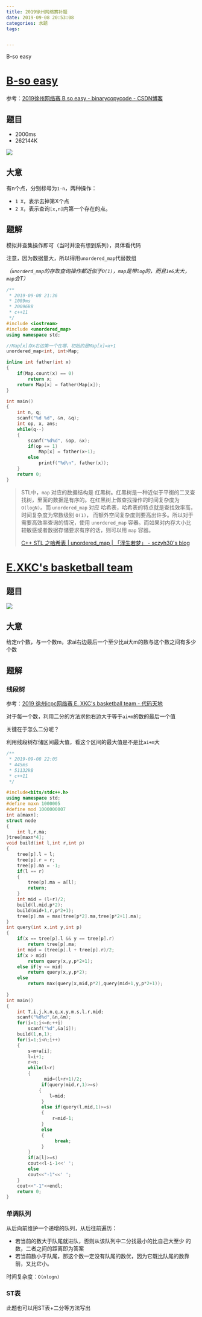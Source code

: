 ```yaml
---
title: 2019徐州网络赛补题
date: 2019-09-08 20:53:08
categories: 水题
tags:


---
```


B-so easy

<!-- more -->

# [B-so easy](https://nanti.jisuanke.com/t/41384)

参考：[2019徐州网络赛 B so easy - binarycopycode - CSDN博客](https://blog.csdn.net/liufengwei1/article/details/100606177)

## 题目

- 2000ms
-  262144K

![](2019徐州网络赛补题/1.png)



## 大意

有n个点，分别标号为`1-n`，两种操作：

- `1 X`，表示去掉第X个点
- `2 X`，表示查询`[x,n]`内第一个存在的点。

## 题解

模拟并查集操作即可（当时并没有想到系列），具体看代码

注意，因为数据量大，所以得用`unordered_map`代替数组

*（`unorderd_map`的存取查询操作都近似于`O(1)`，`map`是带`log`的，而且`1e6`太大，`map`会T）*

```c++
/**
 * 2019-09-08 21:36
 * 1089ms
 * 20096kB
 * c++11
 */
#include <iostream>
#include <unordered_map>
using namespace std;

//Map[x]存x右边第一个在哪，初始的是Map[x]=x+1
unordered_map<int, int>Map;

inline int father(int x)
{
    if(Map.count(x) == 0)
        return x;
    return Map[x] = father(Map[x]);
}

int main()
{
    int n, q;
    scanf("%d %d", &n, &q);
    int op, x, ans;
    while(q--)
    {
        scanf("%d%d", &op, &x);
        if(op == 1)
            Map[x] = father(x+1);
        else
            printf("%d\n", father(x));
    }
    return 0;
}
```

> STL中，`map` 对应的数据结构是 红黑树。红黑树是一种近似于平衡的二叉查找树，里面的数据是有序的。在红黑树上做查找操作的时间复杂度为 `O(logN)`。而 `unordered_map` 对应 哈希表，哈希表的特点就是查找效率高，时间复杂度为常数级别 `O(1)`， 而额外空间复杂度则要高出许多。所以对于需要高效率查询的情况，使用 `unordered_map` 容器。而如果对内存大小比较敏感或者数据存储要求有序的话，则可以用 `map` 容器。
>
> [C++ STL 之哈希表 | unordered_map | 「浮生若梦」 - sczyh30's blog](https://www.sczyh30.com/posts/C-C/cpp-stl-hashmap/)

# [E.XKC's basketball team](https://nanti.jisuanke.com/t/41387)

## 题目

![](2019徐州网络赛补题/2.png)

## 大意

给定n个数，与一个数m，求ai右边最后一个至少比ai大m的数与这个数之间有多少个数

## 题解

### 线段树

参考：[2019 徐州icpc网络赛 E. XKC's basketball team - 代码天地](https://www.codetd.com/article/7225701)

对于每一个数，利用二分的方法求他右边大于等于`ai+m`的数的最后一个值

关键在于怎么二分呢？

利用线段树存储区间最大值，看这个区间的最大值是不是比`ai+m`大

```c++
/**
 * 2019-09-08 22:05
 * 445ms
 * 51132kB	
 * c++11
 */

#include<bits/stdc++.h>
using namespace std;
#define maxn 1000005
#define mod 1000000007
int a[maxn];
struct node
{
    int l,r,ma;
}tree[maxn*4];
void build(int l,int r,int p)
{
    tree[p].l = l;
    tree[p].r = r;
    tree[p].ma = -1;
    if(l == r)
    {
        tree[p].ma = a[l];
        return;
    }
    int mid = (l+r)/2;
    build(l,mid,p*2);
    build(mid+1,r,p*2+1);
    tree[p].ma = max(tree[p*2].ma,tree[p*2+1].ma);
}
int query(int x,int y,int p)
{
    if(x == tree[p].l && y == tree[p].r)
        return tree[p].ma;
    int mid = (tree[p].l + tree[p].r)/2;
    if(x > mid)
        return query(x,y,p*2+1);
    else if(y <= mid)
        return query(x,y,p*2);
    else
        return max(query(x,mid,p*2),query(mid+1,y,p*2+1));
 
}
int main()
{
    int T,i,j,k,n,q,x,y,m,s,l,r,mid;
    scanf("%d%d",&n,&m);
    for(i=1;i<=n;++i)
        scanf("%d",&a[i]);
    build(1,n,1);
    for(i=1;i<n;i++)
    {
        s=m+a[i];
        l=i+1;
        r=n;
        while(l<r)
        {
              mid=(l+r+1)/2;
             if(query(mid,r,1)>=s)
            {
                l=mid;
             }
             else if(query(l,mid,1)>=s)
             {
                 r=mid-1;
             }
             else 
             {
                  break;
             }
        }
        if(a[l]>=s)
        cout<<l-i-1<<' ';
        else
        cout<<"-1"<<' ';
    }
    cout<<"-1"<<endl;
    return 0;
}
```

### 单调队列

从后向前维护一个递增的队列，从后往前遍历：

- 若当前的数大于队尾就进队，否则从该队列中二分找最小的比自己大至少 的数，二者之间的距离即为答案
- 若当前数小于队尾，那这个数一定没有队尾的数优，因为它既比队尾的数靠前，又比它小。

时间复杂度：`O(nlogn)`

### ST表

此题也可以用ST表+二分等方法写出

